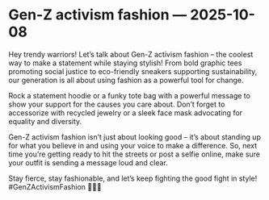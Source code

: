 # Gen-Z activism fashion — 2025-10-08

Hey trendy warriors! Let’s talk about Gen-Z activism fashion – the coolest way to make a statement while staying stylish! From bold graphic tees promoting social justice to eco-friendly sneakers supporting sustainability, our generation is all about using fashion as a powerful tool for change.

Rock a statement hoodie or a funky tote bag with a powerful message to show your support for the causes you care about. Don’t forget to accessorize with recycled jewelry or a sleek face mask advocating for equality and diversity.

Gen-Z activism fashion isn’t just about looking good – it’s about standing up for what you believe in and using your voice to make a difference. So, next time you’re getting ready to hit the streets or post a selfie online, make sure your outfit is sending a message loud and clear.

Stay fierce, stay fashionable, and let’s keep fighting the good fight in style! #GenZActivismFashion 💪🌟👟